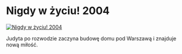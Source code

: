 Nigdy w życiu! 2004 
=============
[![Nigdy w życiu! 2004 ](http://vidos.pl/images/player.gif)](http://vidos.pl/nigdy-w-zyciu-2004)

 Judyta po rozwodzie zaczyna budowę domu pod Warszawą i znajduje nową miłość.
